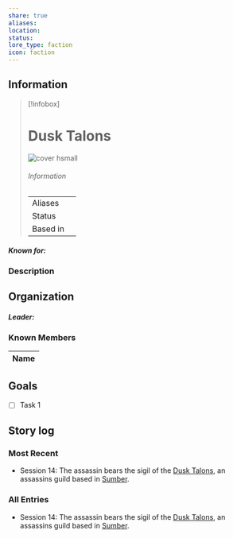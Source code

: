 ```yaml
---
share: true
aliases: 
location: 
status: 
lore_type: faction
icon: faction
---
```

## Information
> [!infobox]
> # Dusk Talons
> ![cover hsmall](insertimage.png)
> ###### Information
> |   |  |
> | ---- | ---- |
> | Aliases | |
> | Status| |
> | Based in|  |
##### Known for:
### Description
## Organization
##### Leader:
### Known Members
| Name |
| ---- |

## Goals
- [ ] Task 1
## Story log
### Most Recent
- Session 14: The assassin bears the sigil of the [Dusk Talons](Dusk%20Talons.md), an assassins guild based in [Sumber](Sumber.md).

### All Entries
- Session 14: The assassin bears the sigil of the [Dusk Talons](Dusk%20Talons.md), an assassins guild based in [Sumber](Sumber.md).
